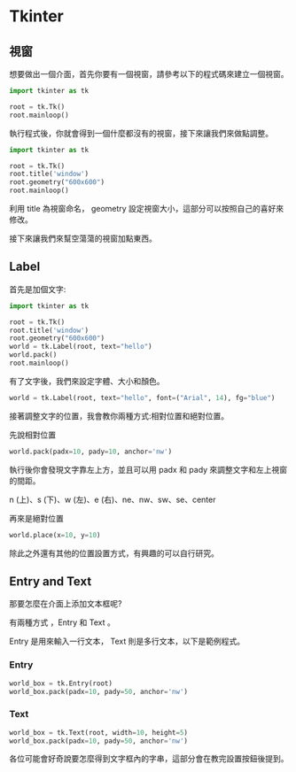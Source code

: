 # Tkinter
## 視窗
想要做出一個介面，首先你要有一個視窗，請參考以下的程式碼來建立一個視窗。

```python linenums="1"
import tkinter as tk

root = tk.Tk()   
root.mainloop()  
```

執行程式後，你就會得到一個什麼都沒有的視窗，接下來讓我們來做點調整。

```python linenums="1"
import tkinter as tk

root = tk.Tk()  
root.title('window')    
root.geometry("600x600")   
root.mainloop()  
```

利用 title 為視窗命名， geometry 設定視窗大小，這部分可以按照自己的喜好來修改。

接下來讓我們來幫空蕩蕩的視窗加點東西。

## Label
首先是加個文字:

```python linenums="1"
import tkinter as tk

root = tk.Tk()  
root.title('window')    
root.geometry("600x600")   
world = tk.Label(root, text="hello")
world.pack()
root.mainloop()  
```

有了文字後，我們來設定字體、大小和顏色。

```python linenums="1"  
world = tk.Label(root, text="hello", font=("Arial", 14), fg="blue")
```

接著調整文字的位置，我會教你兩種方式:相對位置和絕對位置。

先說相對位置

```python linenums="1"  
world.pack(padx=10, pady=10, anchor='nw')
```

執行後你會發現文字靠左上方，並且可以用 padx 和 pady 來調整文字和左上視窗的間距。

n (上)、s (下)、w (左)、e (右)、ne、nw、sw、se、center 

再來是絕對位置

```python linenums="1"  
world.place(x=10, y=10)
```

除此之外還有其他的位置設置方式，有興趣的可以自行研究。

## Entry and Text
那要怎麼在介面上添加文本框呢?

有兩種方式 ，Entry 和 Text 。

Entry 是用來輸入一行文本， Text 則是多行文本，以下是範例程式。

### Entry
```python linenums="1"  
world_box = tk.Entry(root)
world_box.pack(padx=10, pady=50, anchor='nw')
```

### Text
```python linenums="1"  
world_box = tk.Text(root, width=10, height=5)
world_box.pack(padx=10, pady=50, anchor='nw')
```

各位可能會好奇說要怎麼得到文字框內的字串，這部分會在教完設置按鈕後提到。









